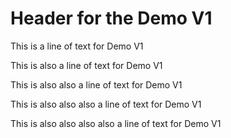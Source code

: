 # Header for the Demo V1

This is a line of text for Demo V1

This is also a line of text for Demo V1

This is also also a line of text for Demo V1

This is also also also a line of text for Demo V1

This is also also also also a line of text for Demo V1